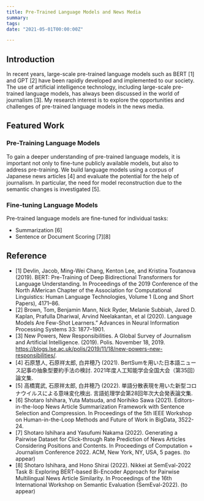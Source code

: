 ```yaml
---
title: Pre-Trained Language Models and News Media
summary:
tags:
date: "2021-05-01T00:00:00Z"

---
```


## Introduction

In recent years, large-scale pre-trained language models such as BERT [1] and GPT [2] have been rapidly developed and implemented to our society.
The use of artificial intelligence technology, including large-scale pre-trained language models, has always been discussed in the world of journalism [3].
My research interest is to explore the opportunities and challenges of pre-trained language models in the news media.

## Featured Work

### Pre-Training Language Models

To gain a deeper understanding of pre-trained language models, it is important not only to fine-tune publicly available models, but also to address pre-training.
We build language models using a corpus of Japanese news articles [4] and evaluate the potential for the help of journalism.
In particular, the need for model reconstruction due to the semantic changes is investigated [5].

### Fine-tuning Language Models

Pre-trained language models are fine-tuned for individual tasks:

- Summarization [6]
- Sentence or Document Scoring [7][8]

## Reference

- [1] Devlin, Jacob, Ming-Wei Chang, Kenton Lee, and Kristina Toutanova (2019). BERT: Pre-Training of Deep Bidirectional Transformers for Language Understanding. In Proceedings of the 2019 Conference of the North AMerican Chapter of the Association for Computational Linguistics: Human Language Technologies, Volume 1 (Long and Short Papers), 4171–86.
- [2] Brown, Tom, Benjamin Mann, Nick Ryder, Melanie Subbiah, Jared D. Kaplan, Prafulla Dhariwal, Arvind Neelakantan, et al (2020). Language Models Are Few-Shot Learners.” Advances in Neural Information Processing Systems 33: 1877–1901.
- [3] New Powers, New Responsibilities. A Global Survey of Journalism and Artificial Intelligence. (2019). Polis. November 18, 2019. https://blogs.lse.ac.uk/polis/2019/11/18/new-powers-new-responsibilities/.
- [4] 石原慧人, 石原祥太郎, 白井穂乃 (2021). BertSumを用いた日本語ニュース記事の抽象型要約手法の検討. 2021年度人工知能学会全国大会（第35回）論文集.
- [5] 高橋寛武, 石原祥太郎, 白井穂乃 (2022). 単語分散表現を用いた新型コロナウイルスによる意味変化検出. 言語処理学会第28回年次大会発表論文集.
- [6] Shotaro Ishihara, Yuta Matsuda, and Norihiko Sawa (2021). Editors-in-the-loop News Article Summarization Framework with Sentence Selection and Compression. In Proceedings of the 5th IEEE Workshop on Human-in-the-Loop Methods and Future of Work in BigData, 3522-24.
- [7] Shotaro Ishihara and Yasufumi Nakama (2022). Generating a Pairwise Dataset for Click-through Rate Prediction of News Articles Considering Positions and Contents. In Proceedings of Computation + Journalism Conference 2022. ACM, New York, NY, USA, 5 pages. (to appear)
- [8] Shotaro Ishihara, and Hono Shirai (2022). Nikkei at SemEval-2022 Task 8: Exploring BERT-based Bi-Encoder Approach for Pairwise Multilingual News Article Similarity. In Proceedings of the 16th International Workshop on Semantic Evaluation (SemEval-2022). (to appear)
